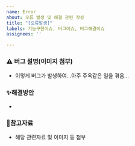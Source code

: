```yaml
---
name: Error
about: 오류 발생 및 해결 관련 작성
title: "[오류발생]"
labels: 기능구현이슈, 버그이슈, 버그해결이슈
assignees: ''

---
```


### ⚠️ 버그 설명(이미지 첨부)
- 이렇게 버그가 발생하여...아주 주옥같은 일을 겪음...

### ✨해결방안
- 

### 📂참고자료
- 해당 관련자료 및 이미지 등 첨부
